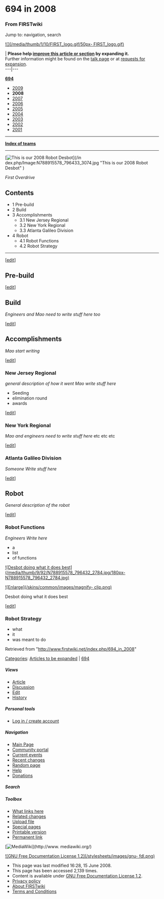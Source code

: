 # 694 in 2008

### From FIRSTwiki

Jump to: navigation, search

[![](/media/thumb/1/10/FIRST_logo.gif/50px-
FIRST_logo.gif)](/index.php/Image:FIRST_logo.gif "" )

| **Please help [improve this article or
section](http://www.firstwiki.net/index.php?title=694_in_2008&action=edit
"http://www.firstwiki.net/index.php?title=694_in_2008&action=edit" ) by
expanding it.**  
Further information might be found on the [talk
page](/index.php?title=Talk:694_in_2008&action=edit "Talk:694 in 2008" ) or at
[requests for expansion](/index.php/FIRSTwiki:Requests_for_expansion
"FIRSTwiki:Requests for expansion" ).  
---|---  
  
**[694](/index.php/694 "694" )**

  * [2009](/index.php/694_in_2009 "694 in 2009" )
  * **2008**
  * [2007](/index.php/694_in_2007 "694 in 2007" )
  * [2006](/index.php/694_in_2006 "694 in 2006" )
  * [2005](/index.php/694_in_2005 "694 in 2005" )
  * [2004](/index.php/694_in_2004 "694 in 2004" )
  * [2003](/index.php/694_in_2003 "694 in 2003" )
  * [2002](/index.php/694_in_2002 "694 in 2002" )
  * [2001](/index.php/694_in_2001 "694 in 2001" )

* * *

**[Index of teams](/index.php/Index_of_teams "Index of teams" )**  
  
---  
  
[![This is our 2008 Robot Desbot](/media/3/37/N788915578_796433_3074.jpg)](/in
dex.php/Image:N788915578_796433_3074.jpg "This is our 2008 Robot Desbot" )

_First Overdrive_

## Contents

  * 1 Pre-build
  * 2 Build
  * 3 Accomplishments
    * 3.1 New Jersey Regional
    * 3.2 New York Regional
    * 3.3 Atlanta Galileo Division
  * 4 Robot
    * 4.1 Robot Functions
    * 4.2 Robot Strategy  
---  
  
[[edit](/index.php?title=694_in_2008&action=edit&section=1 "Edit section: Pre-
build" )]

## Pre-build

[[edit](/index.php?title=694_in_2008&action=edit&section=2 "Edit section:
Build" )]

## Build

_Engineers and Mao need to write stuff here too_

[[edit](/index.php?title=694_in_2008&action=edit&section=3 "Edit section:
Accomplishments" )]

## Accomplishments

_Mao start writing_

[[edit](/index.php?title=694_in_2008&action=edit&section=4 "Edit section: New
Jersey Regional" )]

### New Jersey Regional

_general description of how it went_ _Mao write stuff here_

  * Seeding 
  * elimination round 
  * awards 

[[edit](/index.php?title=694_in_2008&action=edit&section=5 "Edit section: New
York Regional" )]

### New York Regional

_Mao and engineers need to write stuff here_ etc etc etc

[[edit](/index.php?title=694_in_2008&action=edit&section=6 "Edit section:
Atlanta Galileo Division" )]

### Atlanta Galileo Division

_Someone Write stuff here_

[[edit](/index.php?title=694_in_2008&action=edit&section=7 "Edit section:
Robot" )]

## Robot

_General description of the robot_

[[edit](/index.php?title=694_in_2008&action=edit&section=8 "Edit section:
Robot Functions" )]

### Robot Functions

_Engineers Write here_

  * a 
  * list 
  * of functions 

[![Desbot doing what it does
best](/media/thumb/9/92/N788915578_796432_2784.jpg/180px-
N788915578_796432_2784.jpg)](/index.php/Image:N788915578_796432_2784.jpg
"Desbot doing what it does best" )

[![Enlarge](/skins/common/images/magnify-
clip.png)](/index.php/Image:N788915578_796432_2784.jpg "Enlarge" )

Desbot doing what it does best

[[edit](/index.php?title=694_in_2008&action=edit&section=9 "Edit section:
Robot Strategy" )]

### Robot Strategy

  * what 
  * it 
  * was meant to do 

Retrieved from "<http://www.firstwiki.net/index.php/694_in_2008>"

[Categories](/index.php?title=Special:Categories&article=694_in_2008
"Special:Categories" ): [Articles to be
expanded](/index.php/Category:Articles_to_be_expanded "Category:Articles to be
expanded" ) | [694](/index.php/Category:694 "Category:694" )

##### Views

  * [Article](/index.php/694_in_2008)
  * [Discussion](/index.php?title=Talk:694_in_2008&action=edit)
  * [Edit](/index.php?title=694_in_2008&action=edit)
  * [History](/index.php?title=694_in_2008&action=history)

##### Personal tools

  * [Log in / create account](/index.php?title=Special:Userlogin&returnto=694_in_2008)

[](/index.php/Main_Page "Main Page" )

##### Navigation

  * [Main Page](/index.php/Main_Page)
  * [Community portal](/index.php/FIRSTwiki:Community_portal)
  * [Current events](/index.php/Current_events)
  * [Recent changes](/index.php/Special:Recentchanges)
  * [Random page](/index.php/Special:Random)
  * [Help](/index.php/FIRSTwiki:Help)
  * [Donations](/index.php/FIRSTwiki:Site_support)

##### Search



##### Toolbox

  * [What links here](/index.php/Special:Whatlinkshere/694_in_2008)
  * [Related changes](/index.php/Special:Recentchangeslinked/694_in_2008)
  * [Upload file](/index.php/Special:Upload)
  * [Special pages](/index.php/Special:Specialpages)
  * [Printable version](/index.php?title=694_in_2008&printable=yes)
  * [Permanent link](/index.php?title=694_in_2008&oldid=68399)

[![MediaWiki](/skins/common/images/poweredby_mediawiki_88x31.png)](http://www.
mediawiki.org/)

[![GNU Free Documentation License 1.2](/stylesheets/images/gnu-
fdl.png)](http://www.gnu.org/copyleft/fdl.html)

  * This page was last modified 16:28, 15 June 2008.
  * This page has been accessed 2,139 times.
  * Content is available under [GNU Free Documentation License 1.2](http://www.gnu.org/copyleft/fdl.html "http://www.gnu.org/copyleft/fdl.html" ).
  * [Privacy policy](/index.php/FIRSTwiki:Privacy_policy "FIRSTwiki:Privacy policy" )
  * [About FIRSTwiki](/index.php/FIRSTwiki:About "FIRSTwiki:About" )
  * [Terms and Conditions](/index.php/FIRSTwiki:Terms_and_conditions "FIRSTwiki:Terms and conditions" )

